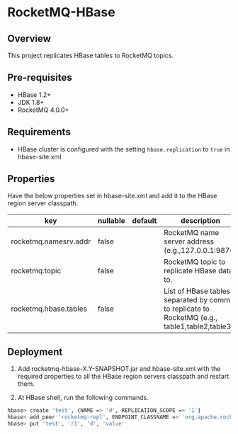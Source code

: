 # RocketMQ-HBase

## Overview

This project replicates HBase tables to RocketMQ topics.

## Pre-requisites
- HBase 1.2+
- JDK 1.8+
- RocketMQ 4.0.0+ 

## Requirements

- HBase cluster is configured with the setting `hbase.replication` to `true` in hbase-site.xml

## Properties
Have the below properties set in hbase-site.xml and add it to the HBase region server classpath.

|key               |nullable|default    |description|
|------------------|--------|-----------|-----------|
|rocketmq.namesrv.addr     |false   |           |RocketMQ name server address (e.g.,127.0.0.1:9876)|
|rocketmq.topic    |  false |  | RocketMQ topic to replicate HBase data to. | 
|rocketmq.hbase.tables  |false   |           | List of HBase tables, separated by comma, to replicate to RocketMQ (e.g., table1,table2,table3)|


## Deployment
1. Add rocketmq-hbase-X.Y-SNAPSHOT.jar and hbase-site.xml with the required properties to all the HBase region servers classpath and restart them.

2. At HBase shell, run the following commands.

```bash
hbase> create 'test', {NAME => 'd', REPLICATION_SCOPE => '1'}
hbase> add_peer 'rocketmq-repl', ENDPOINT_CLASSNAME => 'org.apache.rocketmq.hbase.Replicator'
hbase> put 'test', 'r1', 'd', 'value'
```
